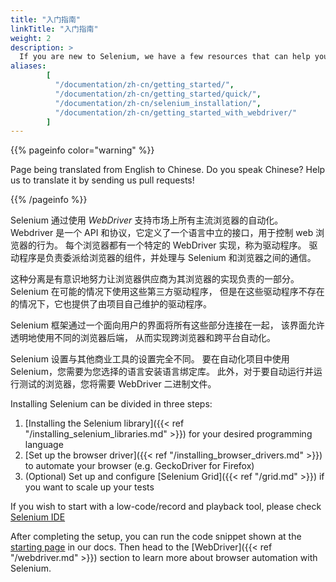 ```yaml
---
title: "入门指南"
linkTitle: "入门指南"
weight: 2
description: >
  If you are new to Selenium, we have a few resources that can help you get up to speed right away.
aliases: 
        [
          "/documentation/zh-cn/getting_started/", 
          "/documentation/zh-cn/getting_started/quick/",
          "/documentation/zh-cn/selenium_installation/",
          "/documentation/zh-cn/getting_started_with_webdriver/"
        ]
---
```


{{% pageinfo color="warning" %}}
<p class="lead">
   <i class="fas fa-language display-4"></i> 
   Page being translated from 
   English to Chinese. Do you speak Chinese? Help us to translate
   it by sending us pull requests!
</p>
{{% /pageinfo %}}

Selenium 通过使用 _WebDriver_ 支持市场上所有主流浏览器的自动化。
Webdriver 是一个 API 和协议，它定义了一个语言中立的接口，用于控制 web 浏览器的行为。
每个浏览器都有一个特定的 WebDriver 实现，称为驱动程序。
驱动程序是负责委派给浏览器的组件，并处理与 Selenium 和浏览器之间的通信。

这种分离是有意识地努力让浏览器供应商为其浏览器的实现负责的一部分。
Selenium 在可能的情况下使用这些第三方驱动程序，
但是在这些驱动程序不存在的情况下，它也提供了由项目自己维护的驱动程序。

Selenium 框架通过一个面向用户的界面将所有这些部分连接在一起，
该界面允许透明地使用不同的浏览器后端，
从而实现跨浏览器和跨平台自动化。

Selenium 设置与其他商业工具的设置完全不同。
要在自动化项目中使用 Selenium，您需要为您选择的语言安装语言绑定库。
此外，对于要自动运行并运行测试的浏览器，您将需要 WebDriver 二进制文件。


Installing Selenium can be divided in three steps:

1. [Installing the Selenium library]({{< ref "/installing_selenium_libraries.md" >}}) for your desired programming language
2. [Set up the browser driver]({{< ref "/installing_browser_drivers.md" >}}) to automate your browser (e.g. GeckoDriver for Firefox)
3. (Optional) Set up and configure [Selenium Grid]({{< ref "/grid.md" >}}) if you want to scale up your tests

If you wish to start with a low-code/record and playback tool, please check 
[Selenium IDE](https://selenium.dev/selenium-ide)

After completing the setup, you can run the code snippet shown at the 
[starting page](/zh-cn/documentation) in our docs. Then head to the 
[WebDriver]({{< ref "/webdriver.md" >}}) section to learn more about
browser automation with Selenium.